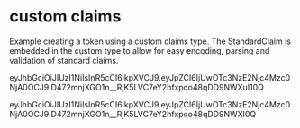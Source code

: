 
# custom claims

Example creating a token using a custom claims type. 
The StandardClaim is embedded in the custom type to allow for easy encoding, 
parsing and validation of standard claims.



eyJhbGciOiJIUzI1NiIsInR5cCI6IkpXVCJ9.eyJpZCI6IjUwOTc3NzE2Njc4Mzc0NjA0OCJ9.D472mnjXGO1n__RjK5LVC7eY2hfxpco48qDD9NWXuI10Q


eyJhbGciOiJIUzI1NiIsInR5cCI6IkpXVCJ9.eyJpZCI6IjUwOTc3NzE2Njc4Mzc0NjA0OCJ9.D472mnjXGO1n__RjK5LVC7eY2hfxpco48qDD9NWXI0Q
